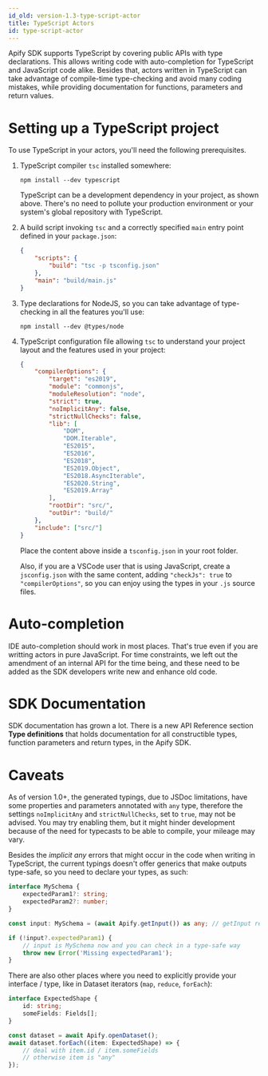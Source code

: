 ```yaml
---
id_old: version-1.3-type-script-actor
title: TypeScript Actors
id: type-script-actor
---
```


Apify SDK supports TypeScript by covering public APIs with type declarations. This
allows writing code with auto-completion for TypeScript and JavaScript code alike.
Besides that, actors written in TypeScript can take advantage of compile-time
type-checking and avoid many coding mistakes, while providing documentation for
functions, parameters and return values.

# Setting up a TypeScript project

To use TypeScript in your actors, you'll need the following prerequisites.

1. TypeScript compiler `tsc` installed somewhere:

    ```shell script
    npm install --dev typescript
    ```

    TypeScript can be a development dependency in your project, as shown above. There's no
    need to pollute your production environment or your system's global repository
    with TypeScript.

2. A build script invoking `tsc` and a correctly specified `main` entry point defined
   in your `package.json`:

    ```json
    {
        "scripts": {
            "build": "tsc -p tsconfig.json"
        },
        "main": "build/main.js"
    }
    ```

3. Type declarations for NodeJS, so you can take advantage of type-checking in all the features you'll use:

    ```shell script
    npm install --dev @types/node
    ```

4. TypeScript configuration file allowing `tsc` to understand your project layout and
   the features used in your project:

    ```json
    {
        "compilerOptions": {
            "target": "es2019",
            "module": "commonjs",
            "moduleResolution": "node",
            "strict": true,
            "noImplicitAny": false,
            "strictNullChecks": false,
            "lib": [
                "DOM",
                "DOM.Iterable",
                "ES2015",
                "ES2016",
                "ES2018",
                "ES2019.Object",
                "ES2018.AsyncIterable",
                "ES2020.String",
                "ES2019.Array"
            ],
            "rootDir": "src/",
            "outDir": "build/"
        },
        "include": ["src/"]
    }
    ```

    Place the content above inside a `tsconfig.json` in your root folder.

    Also, if you are a VSCode user that is using JavaScript, create a `jsconfig.json` with the same content, adding `"checkJs": true` to `"compilerOptions"`, so you can enjoy using the types in your `.js` source files.

# Auto-completion

IDE auto-completion should work in most places. That's true even if you are writting
actors in pure JavaScript. For time constraints, we left out the amendment of an
internal API for the time being, and these need to be added as the SDK developers write
new and enhance old code.

# SDK Documentation

SDK documentation has grown a lot. There is a new API Reference section **Type definitions**
that holds documentation for all constructible types, function parameters and
return types, in the Apify SDK.

# Caveats

As of version 1.0+, the generated typings, due to JSDoc limitations, have some properties
and parameters annotated with `any` type, therefore the settings `noImplicitAny` and `strictNullChecks`, set to `true`, may not be advised. You may try enabling them, but it might hinder development because of the need for typecasts to be able to compile, your mileage may vary.

Besides the _implicit any_ errors that might occur in the code when writing in TypeScript, the
current typings doesn't offer generics that make outputs type-safe, so you need to declare your
types, as such:

```typescript
interface MySchema {
    expectedParam1?: string;
    expectedParam2?: number;
}

const input: MySchema = (await Apify.getInput()) as any; // getInput returns Promise<Object<string, *>|string|Buffer|null> here

if (!input?.expectedParam1) {
    // input is MySchema now and you can check in a type-safe way
    throw new Error('Missing expectedParam1');
}
```

There are also other places where you need to explicitly provide your interface / type, like in Dataset iterators (`map`, `reduce`, `forEach`):

```typescript
interface ExpectedShape {
    id: string;
    someFields: Fields[];
}

const dataset = await Apify.openDataset();
await dataset.forEach((item: ExpectedShape) => {
    // deal with item.id / item.someFields
    // otherwise item is "any"
});
```
